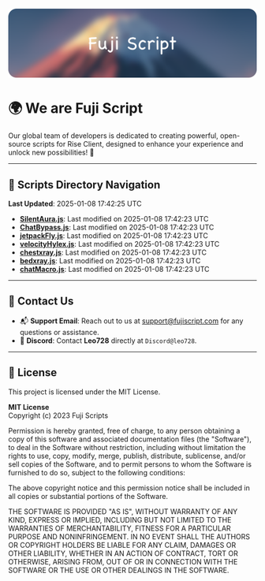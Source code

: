 ![Banner](.github/b.webp)

# 🌍 **We are Fuji Script**

Our global team of developers is dedicated to creating powerful, open-source scripts for Rise Client, designed to enhance your experience and unlock new possibilities! 🌟

---
<!-- SCRIPTS_NAVIGATION_START -->
## 📂 **Scripts Directory Navigation**

**Last Updated**: 2025-01-08 17:42:25 UTC

- **[SilentAura.js](scripts/SilentAura.js)**: Last modified on 2025-01-08 17:42:23 UTC
- **[ChatBypass.js](scripts/ChatBypass.js)**: Last modified on 2025-01-08 17:42:23 UTC
- **[jetpackFly.js](scripts/jetpackFly.js)**: Last modified on 2025-01-08 17:42:23 UTC
- **[velocityHylex.js](scripts/velocityHylex.js)**: Last modified on 2025-01-08 17:42:23 UTC
- **[chestxray.js](scripts/chestxray.js)**: Last modified on 2025-01-08 17:42:23 UTC
- **[bedxray.js](scripts/bedxray.js)**: Last modified on 2025-01-08 17:42:23 UTC
- **[chatMacro.js](scripts/chatMacro.js)**: Last modified on 2025-01-08 17:42:23 UTC

<!-- SCRIPTS_NAVIGATION_END -->

---

## 💬 **Contact Us**  
- 📬 **Support Email**: Reach out to us at [support@fujiscript.com](mailto:support@fujiscript.com) for any questions or assistance.  
- 💬 **Discord**: Contact **Leo728** directly at `Discord@leo728`.

---

## 📜 **License**

This project is licensed under the MIT License.  

**MIT License**  
Copyright (c) 2023 Fuji Scripts  

Permission is hereby granted, free of charge, to any person obtaining a copy of this software and associated documentation files (the "Software"), to deal in the Software without restriction, including without limitation the rights to use, copy, modify, merge, publish, distribute, sublicense, and/or sell copies of the Software, and to permit persons to whom the Software is furnished to do so, subject to the following conditions:  

The above copyright notice and this permission notice shall be included in all copies or substantial portions of the Software.  

THE SOFTWARE IS PROVIDED "AS IS", WITHOUT WARRANTY OF ANY KIND, EXPRESS OR IMPLIED, INCLUDING BUT NOT LIMITED TO THE WARRANTIES OF MERCHANTABILITY, FITNESS FOR A PARTICULAR PURPOSE AND NONINFRINGEMENT. IN NO EVENT SHALL THE AUTHORS OR COPYRIGHT HOLDERS BE LIABLE FOR ANY CLAIM, DAMAGES OR OTHER LIABILITY, WHETHER IN AN ACTION OF CONTRACT, TORT OR OTHERWISE, ARISING FROM, OUT OF OR IN CONNECTION WITH THE SOFTWARE OR THE USE OR OTHER DEALINGS IN THE SOFTWARE.  
